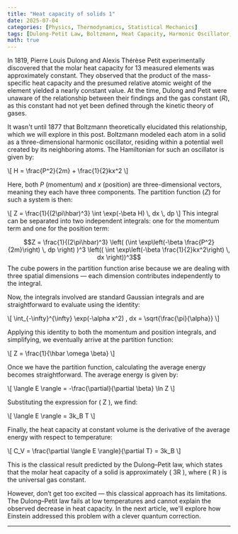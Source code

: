 ```yaml
---
title: "Heat capacity of solids 1"
date: 2025-07-04
categories: [Physics, Thermodynamics, Statistical Mechanics]
tags: [Dulong-Petit Law, Boltzmann, Heat Capacity, Harmonic Oscillator, Partition Function]
math: true 
---
```

<script type="text/javascript"
  src="https://cdn.jsdelivr.net/npm/mathjax@3/es5/tex-mml-chtml.js">
</script>

In 1819, Pierre Louis Dulong and Alexis Thérèse Petit experimentally discovered that the molar heat capacity for 13 measured elements was approximately constant. They observed that the product of the mass-specific heat capacity and the presumed relative atomic weight of the element yielded a nearly constant value. At the time, Dulong and Petit were unaware of the relationship between their findings and the gas constant ($R$), as this constant had not yet been defined through the kinetic theory of gases.

It wasn't until 1877 that Boltzmann theoretically elucidated this relationship, which we will explore in this post. Boltzmann modeled each atom in a solid as a three-dimensional harmonic oscillator, residing within a potential well created by its neighboring atoms. The Hamiltonian for such an oscillator is given by:

\\[
H = \\frac{P^2}{2m} + \\frac{1}{2}kx^2
\\]

Here, both $P$ (momentum) and $x$ (position) are three-dimensional vectors, meaning they each have three components. The partition function ($Z$) for such a system is then:

\\[
Z = \\frac{1}{(2\\pi\\hbar)^3} \\int \\exp(-\\beta H) \\, dx \\, dp
\\]
This integral can be separated into two independent integrals: one for the momentum term and one for the position term:

$$Z = \frac{1}{(2\pi\hbar)^3} \left( (\int \exp\left(-\beta \frac{P^2}{2m}\right) \, dp \right) )^3 \left(( \int \exp\left(-\beta \frac{1}{2}kx^2\right) \, dx \right))^3$$
The cube powers in the partition function arise because we are dealing with three spatial dimensions — each dimension contributes independently to the integral.

Now, the integrals involved are standard Gaussian integrals and are straightforward to evaluate using the identity:

\\[
\int_{-\infty}^{\infty} \exp(-\alpha x^2) \, dx = \sqrt{\\frac{\pi}{\alpha}}
\\]

Applying this identity to both the momentum and position integrals, and simplifying, we eventually arrive at the partition function:

\\[
Z = \\frac{1}{\hbar \omega \beta}
\\]

Once we have the partition function, calculating the average energy becomes straightforward. The average energy is given by:

\\[
\\langle E \\rangle = -\\frac{\\partial}{\\partial \\beta} \\ln Z
\\]

Substituting the expression for \( Z \), we find:

\\[
\\langle E \\rangle = 3k_B T
\\]

Finally, the heat capacity at constant volume is the derivative of the average energy with respect to temperature:

\\[
C_V = \\frac{\\partial \\langle E \\rangle}{\\partial T} = 3k_B
\\]

This is the classical result predicted by the Dulong–Petit law, which states that the molar heat capacity of a solid is approximately \( 3R \), where \( R \) is the universal gas constant.

However, don’t get too excited — this classical approach has its limitations. The Dulong–Petit law fails at low temperatures and cannot explain the observed decrease in heat capacity. In the next article, we'll explore how Einstein addressed this problem with a clever quantum correction.

---
